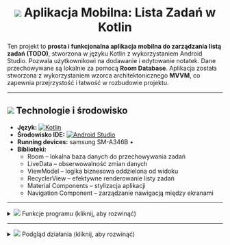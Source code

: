 
<h1 align="center"><img src="https://img.icons8.com/ios-filled/50/FFFFFF/android.png" height="22px" /> Aplikacja Mobilna: Lista Zadań w Kotlin</h1>

Ten projekt to **prosta i funkcjonalna aplikacja mobilna do zarządzania listą zadań (TODO)**, stworzona w języku Kotlin z wykorzystaniem Android Studio. Pozwala użytkownikowi na dodawanie i edytowanie notatek. Dane przechowywane są lokalnie za pomocą **Room Database**. Aplikacja została stworzona z wykorzystaniem wzorca architektonicznego **MVVM**, co zapewnia przejrzystość i łatwość w rozbudowie projektu.

---

## <img src="https://img.icons8.com/pastel-glyph/64/FFFFFF/code--v2.png" height="22px" /> Technologie i środowisko

- **Język:** [![Kotlin](https://img.shields.io/badge/Kotlin-7F52FF?style=flat&logo=kotlin&logoColor=white)](https://kotlinlang.org/docs/home.html)
- **Środowisko IDE:** [![Android Studio](https://img.shields.io/badge/Android%20Studio-3DDC84?style=flat&logo=android-studio&logoColor=white)](https://developer.android.com/studio)  
- **Running devices:** samsung SM-A346B •  
- **Biblioteki:**
  - Room – lokalna baza danych do przechowywania zadań
  - LiveData – obserwowalność zmian danych
  - ViewModel – logika biznesowa oddzielona od widoku
  - RecyclerView – efektywne renderowanie listy zadań
  - Material Components – stylizacja aplikacji
  - Navigation Component – zarządzanie nawigacją między ekranami

---

<details>
  <summary><img src="https://img.icons8.com/ios-filled/50/FFFFFF/pin.png" height="22px"/> Funkcje programu (kliknij, aby rozwinąć)</summary>

---

<details>
  <summary>📄 <strong><span style="color:#4a90e2">MainActivity.kt</span></strong> – główna aktywność (kliknij, aby rozwinąć)</summary>

- Inicjalizuje całą aplikację Compose.
- Ustawia motyw (jasny/ciemny) z możliwością przełączania.
- Obsługuje nawigację pomiędzy ekranami listy i edycji notatek.
- Inicjalizuje bazę danych i ViewModel z repozytorium.
- Przykładowo usuwa wszystkie notatki przy starcie (do testów).

</details>

---

<details>
  <summary>📄 <strong><span style="color:#7b8d8e">Note.kt</span></strong> – model danych (kliknij, aby rozwinąć)</summary>

- Klasa danych reprezentująca notatkę.
- Oznaczona jako `@Entity` dla Room Database.
- Pola: `id`, `title`, `content`.

</details>

---

<details>
  <summary>📄 <strong><span style="color:#9b59b6">NoteDao.kt</span></strong> – interfejs DAO (kliknij, aby rozwinąć)</summary>

- Udostępnia operacje na bazie danych:
  - `getAllNotes()`: zwraca wszystkie notatki jako `Flow<List<Note>>`
  - `getNoteById(id)`: pobiera notatkę po ID
  - `addNote(note)`: dodaje lub aktualizuje notatkę
  - `deleteNote(note)`: usuwa notatkę
  - `deleteAllNotes()`: usuwa wszystkie notatki

</details>

---

<details>
  <summary>📄 <strong><span style="color:#2ecc71">NoteDatabase.kt</span></strong> – konfiguracja bazy danych (kliknij, aby rozwinąć)</summary>

- Tworzy bazę danych Room z encją `Note` i DAO `NoteDao`.
- Zawiera mechanizm singletonowy dla jednej instancji bazy.

</details>

---

<details>
  <summary>📄 <strong><span style="color:#f39c12">NoteRepository.kt</span></strong> – warstwa pośrednia (kliknij, aby rozwinąć)</summary>

- Oddziela logikę bazodanową od ViewModelu.
- Udostępnia metody `addNote`, `getNoteById`, `deleteNote`, `deleteAllNotes`.
- `notes`: przepływ wszystkich notatek jako `Flow<List<Note>>`.

</details>

---

<details>
  <summary>📄 <strong><span style="color:#e67e22">NoteViewModel.kt</span></strong> – logika widoku (kliknij, aby rozwinąć)</summary>

- Łączy repozytorium z interfejsem UI.
- Przechowuje i aktualizuje listę notatek oraz notatkę aktualnie edytowaną.
- Udostępnia metody: `addNote`, `updateNote`, `deleteNote`, `loadNote`, `clearCurrentNote`.

</details>

---

<details>
  <summary>📄 <strong><span style="color:#3498db">AddEditNoteScreen.kt</span></strong> – ekran dodawania/edycji notatki (kliknij, aby rozwinąć)</summary>

- Dynamiczny ekran służący do dodawania lub edytowania notatki.
- Obsługuje wprowadzenie tytułu i treści notatki.
- Używa ViewModelu do załadowania notatki i zapisania zmian.
- Zawiera przyciski: „Zapisz” i „Anuluj”.

</details>

---

<details>
  <summary>📄 <strong><span style="color:#1abc9c">NoteListScreen.kt</span></strong> – ekran listy notatek (kliknij, aby rozwinąć)</summary>

- Wyświetla listę wszystkich notatek.
- Umożliwia przejście do ekranu edycji po kliknięciu na notatkę.
- Zawiera przycisk do przełączenia motywu (jasny/ciemny).
- Posiada `FloatingActionButton` do dodawania nowych notatek.

</details>

---

<details>
  <summary>📄 <strong><span style="color:#8e44ad">NoteCard.kt</span></strong> – komponent UI notatki (kliknij, aby rozwinąć)</summary>

- Komponent wyświetlający pojedynczą notatkę w formie karty.
- Umożliwia kliknięcie i przejście do edycji notatki.
- Styl oparty na Material3 z tytułem i treścią.

</details>

</details>

---

<details>
  <summary><img src="https://img.icons8.com/ios-filled/50/FFFFFF/camera.png" height="22px"/> Podgląd działania (kliknij, aby rozwinąć)</summary>

Poniżej przykładowe wyniki działania aplikacji:

<p float="left">
  <img src="foto1.jpg" width="300"/>
  <img src="foto2.jpg" width="300"/>
  <img src="foto3.jpg" width="300"/>
  <img src="foto4.jpg" width="300"/>
  <img src="foto5.jpg" width="300"/>
</p>
  

</details>
